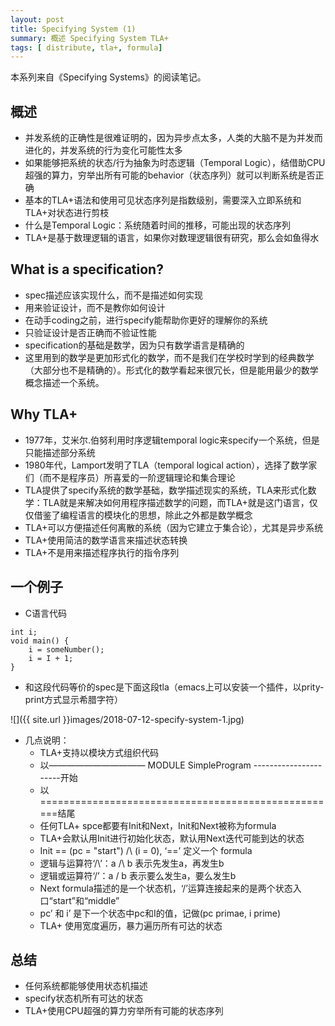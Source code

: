 ```yaml
---
layout: post
title: Specifying System (1)
summary: 概述 Specifying System TLA+
tags: [ distribute, tla+, formula]
---
```


本系列来自《Specifying Systems》的阅读笔记。

## 概述

* 并发系统的正确性是很难证明的，因为异步点太多，人类的大脑不是为并发而进化的，并发系统的行为变化可能性太多
* 如果能够把系统的状态/行为抽象为时态逻辑（Temporal Logic），结借助CPU超强的算力，穷举出所有可能的behavior（状态序列）就可以判断系统是否正确
* 基本的TLA+语法和使用可见状态序列是指数级别，需要深入立即系统和TLA+对状态进行剪枝
* 什么是Temporal Logic：系统随着时间的推移，可能出现的状态序列
* TLA+是基于数理逻辑的语言，如果你对数理逻辑很有研究，那么会如鱼得水

## What is a specification?

* spec描述应该实现什么，而不是描述如何实现
* 用来验证设计，而不是教你如何设计
* 在动手coding之前，进行specify能帮助你更好的理解你的系统
* 只验证设计是否正确而不验证性能
* specification的基础是数学，因为只有数学语言是精确的
* 这里用到的数学是更加形式化的数学，而不是我们在学校时学到的经典数学（大部分也不是精确的）。形式化的数学看起来很冗长，但是能用最少的数学概念描述一个系统。


## Why TLA+

* 1977年，艾米尔.伯努利用时序逻辑temporal logic来specify一个系统，但是只能描述部分系统
* 1980年代，Lamport发明了TLA（temporal logical action），选择了数学家们（而不是程序员）所喜爱的一阶逻辑理论和集合理论
* TLA提供了specify系统的数学基础，数学描述现实的系统，TLA来形式化数学：TLA就是来解决如何用程序描述数学的问题，而TLA+就是这门语言，仅仅借鉴了编程语言的模块化的思想，除此之外都是数学概念
* TLA+可以方便描述任何离散的系统（因为它建立于集合论），尤其是异步系统
* TLA+使用简洁的数学语言来描述状态转换
* TLA+不是用来描述程序执行的指令序列

## 一个例子
* C语言代码

```
int i;
void main() {
    i = someNumber();
    i = I + 1;
}
```

* 和这段代码等价的spec是下面这段tla（emacs上可以安装一个插件，以prity-print方式显示希腊字符）

![]({{ site.url }}images/2018-07-12-specify-system-1.jpg)


* 几点说明：
	* TLA+支持以模块方式组织代码
	* 以——————————— MODULE SimpleProgram ----------------------开始
	* 以====================================================结尾
	* 任何TLA+ spce都要有Init和Next，Init和Next被称为formula
	* TLA+会默认用Init进行初始化状态，默认用Next迭代可能到达的状态
	* Init == (pc = "start") /\ (i = 0), ‘==’ 定义一个 formula
	* 逻辑与运算符‘/\’：a /\ b 表示先发生a，再发生b
	* 逻辑或运算符‘\/’：a \/ b 表示要么发生a，要么发生b
	* Next formula描述的是一个状态机，‘\/’运算连接起来的是两个状态入口“start”和“middle”
	* pc’ 和 i’ 是下一个状态中pc和I的值，记做(pc primae, i prime)
	* TLA+ 使用宽度遍历，暴力遍历所有可达的状态
	
## 总结
* 任何系统都能够使用状态机描述
* specify状态机所有可达的状态
* TLA+使用CPU超强的算力穷举所有可能的状态序列



